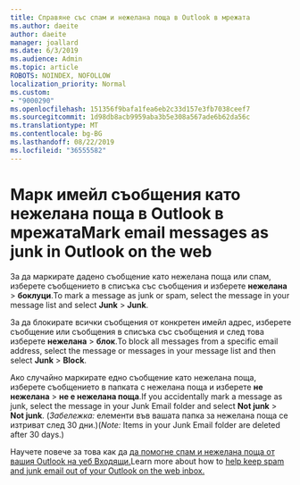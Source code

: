 ```yaml
---
title: Справяне със спам и нежелана поща в Outlook в мрежата
ms.author: daeite
author: daeite
manager: joallard
ms.date: 6/3/2019
ms.audience: Admin
ms.topic: article
ROBOTS: NOINDEX, NOFOLLOW
localization_priority: Normal
ms.custom:
- "9000290"
ms.openlocfilehash: 151356f9bafa1fea6eb2c33d157e3fb7038ceef7
ms.sourcegitcommit: 1d98db8acb9959aba3b5e308a567ade6b62da56c
ms.translationtype: MT
ms.contentlocale: bg-BG
ms.lasthandoff: 08/22/2019
ms.locfileid: "36555582"
---
```

# <a name="mark-email-messages-as-junk-in-outlook-on-the-web"></a><span data-ttu-id="845d8-102">Марк имейл съобщения като нежелана поща в Outlook в мрежата</span><span class="sxs-lookup"><span data-stu-id="845d8-102">Mark email messages as junk in Outlook on the web</span></span>

<span data-ttu-id="845d8-103">За да маркирате дадено съобщение като нежелана поща или спам, изберете съобщението в списъка със съобщения и изберете **нежелана** > **боклуци**.</span><span class="sxs-lookup"><span data-stu-id="845d8-103">To mark a message as junk or spam, select the message in your message list and select **Junk** > **Junk**.</span></span>

<span data-ttu-id="845d8-104">За да блокирате всички съобщения от конкретен имейл адрес, изберете съобщение или съобщения в списъка със съобщения и след това изберете **нежелана** > **блок**.</span><span class="sxs-lookup"><span data-stu-id="845d8-104">To block all messages from a specific email address, select the message or messages in your message list and then select **Junk** > **Block**.</span></span>

<span data-ttu-id="845d8-105">Ако случайно маркирате едно съобщение като нежелана поща, изберете съобщението в папката с нежелана поща и изберете **не нежелана** > **не е нежелана поща**.</span><span class="sxs-lookup"><span data-stu-id="845d8-105">If you accidentally mark a message as junk, select the message in your Junk Email folder and select **Not junk** > **Not junk**.</span></span> <span data-ttu-id="845d8-106">(*Забележка:* елементи във вашата папка за нежелана поща се изтриват след 30 дни.)</span><span class="sxs-lookup"><span data-stu-id="845d8-106">(*Note:* Items in your Junk Email folder are deleted after 30 days.)</span></span>

<span data-ttu-id="845d8-107">Научете повече за това как да [да помогне спам и нежелана поща от вашия Outlook на уеб Входящи.](https://support.office.com/article/db786e79-54e2-40cc-904f-d89d57b7f41d)</span><span class="sxs-lookup"><span data-stu-id="845d8-107">Learn more about how to [help keep spam and junk email out of your Outlook on the web inbox.](https://support.office.com/article/db786e79-54e2-40cc-904f-d89d57b7f41d)</span></span>